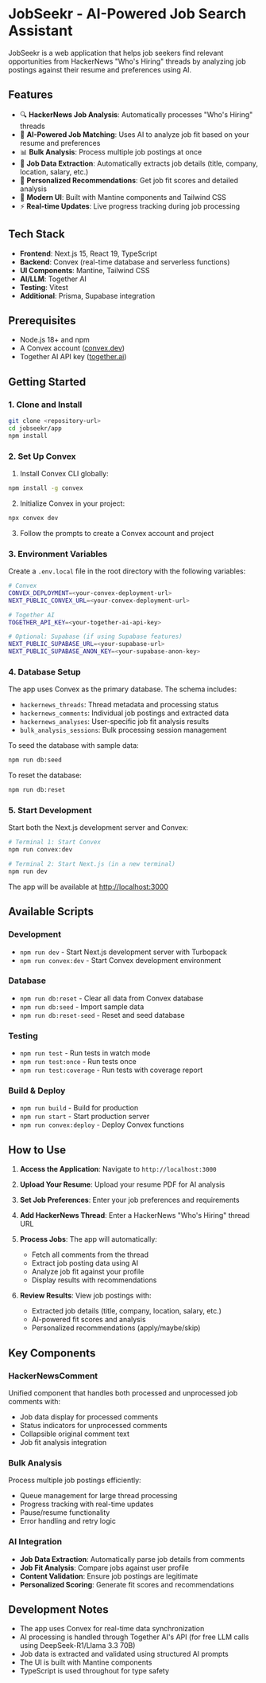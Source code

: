 # JobSeekr - AI-Powered Job Search Assistant

JobSeekr is a web application that helps job seekers find relevant opportunities from HackerNews "Who's Hiring" threads by analyzing job postings against their resume and preferences using AI.

## Features

- 🔍 **HackerNews Job Analysis**: Automatically processes "Who's Hiring" threads
- 🤖 **AI-Powered Job Matching**: Uses AI to analyze job fit based on your resume and preferences
- 📊 **Bulk Analysis**: Process multiple job postings at once
- 💼 **Job Data Extraction**: Automatically extracts job details (title, company, location, salary, etc.)
- 🎯 **Personalized Recommendations**: Get job fit scores and detailed analysis
- 📱 **Modern UI**: Built with Mantine components and Tailwind CSS
- ⚡ **Real-time Updates**: Live progress tracking during job processing

## Tech Stack

- **Frontend**: Next.js 15, React 19, TypeScript
- **Backend**: Convex (real-time database and serverless functions)
- **UI Components**: Mantine, Tailwind CSS
- **AI/LLM**: Together AI
- **Testing**: Vitest
- **Additional**: Prisma, Supabase integration

## Prerequisites

- Node.js 18+ and npm
- A Convex account ([convex.dev](https://convex.dev))
- Together AI API key ([together.ai](https://together.ai))

## Getting Started

### 1. Clone and Install

```bash
git clone <repository-url>
cd jobseekr/app
npm install
```

### 2. Set Up Convex

1. Install Convex CLI globally:
```bash
npm install -g convex
```

2. Initialize Convex in your project:
```bash
npx convex dev
```

3. Follow the prompts to create a Convex account and project

### 3. Environment Variables

Create a `.env.local` file in the root directory with the following variables:

```bash
# Convex
CONVEX_DEPLOYMENT=<your-convex-deployment-url>
NEXT_PUBLIC_CONVEX_URL=<your-convex-deployment-url>

# Together AI
TOGETHER_API_KEY=<your-together-ai-api-key>

# Optional: Supabase (if using Supabase features)
NEXT_PUBLIC_SUPABASE_URL=<your-supabase-url>
NEXT_PUBLIC_SUPABASE_ANON_KEY=<your-supabase-anon-key>
```

### 4. Database Setup

The app uses Convex as the primary database. The schema includes:

- `hackernews_threads`: Thread metadata and processing status
- `hackernews_comments`: Individual job postings and extracted data
- `hackernews_analyses`: User-specific job fit analysis results
- `bulk_analysis_sessions`: Bulk processing session management

To seed the database with sample data:

```bash
npm run db:seed
```

To reset the database:

```bash
npm run db:reset
```

### 5. Start Development

Start both the Next.js development server and Convex:

```bash
# Terminal 1: Start Convex
npm run convex:dev

# Terminal 2: Start Next.js (in a new terminal)
npm run dev
```

The app will be available at [http://localhost:3000](http://localhost:3000)

## Available Scripts

### Development
- `npm run dev` - Start Next.js development server with Turbopack
- `npm run convex:dev` - Start Convex development environment

### Database
- `npm run db:reset` - Clear all data from Convex database
- `npm run db:seed` - Import sample data
- `npm run db:reset-seed` - Reset and seed database

### Testing
- `npm run test` - Run tests in watch mode
- `npm run test:once` - Run tests once
- `npm run test:coverage` - Run tests with coverage report

### Build & Deploy
- `npm run build` - Build for production
- `npm run start` - Start production server
- `npm run convex:deploy` - Deploy Convex functions

## How to Use

1. **Access the Application**: Navigate to `http://localhost:3000`

2. **Upload Your Resume**: Upload your resume PDF for AI analysis

3. **Set Job Preferences**: Enter your job preferences and requirements

4. **Add HackerNews Thread**: Enter a HackerNews "Who's Hiring" thread URL

5. **Process Jobs**: The app will automatically:
   - Fetch all comments from the thread
   - Extract job posting data using AI
   - Analyze job fit against your profile
   - Display results with recommendations

6. **Review Results**: View job postings with:
   - Extracted job details (title, company, location, salary, etc.)
   - AI-powered fit scores and analysis
   - Personalized recommendations (apply/maybe/skip)

## Key Components

### HackerNewsComment
Unified component that handles both processed and unprocessed job comments with:
- Job data display for processed comments
- Status indicators for unprocessed comments
- Collapsible original comment text
- Job fit analysis integration

### Bulk Analysis
Process multiple job postings efficiently:
- Queue management for large thread processing
- Progress tracking with real-time updates
- Pause/resume functionality
- Error handling and retry logic

### AI Integration
- **Job Data Extraction**: Automatically parse job details from comments
- **Job Fit Analysis**: Compare jobs against user profile
- **Content Validation**: Ensure job postings are legitimate
- **Personalized Scoring**: Generate fit scores and recommendations

## Development Notes

- The app uses Convex for real-time data synchronization
- AI processing is handled through Together AI's API (for free LLM calls using DeepSeek-R1/Llama 3.3 70B)
- Job data is extracted and validated using structured AI prompts
- The UI is built with Mantine components 
- TypeScript is used throughout for type safety
